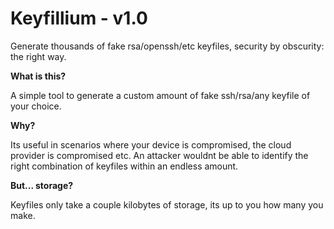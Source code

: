 # Keyfillium - v1.0

Generate thousands of fake rsa/openssh/etc keyfiles, security by obscurity: the right way.

**What is this?**

A simple tool to generate a custom amount of fake ssh/rsa/any keyfile of your choice.

**Why?**

Its useful in scenarios where your device is compromised, the cloud provider is compromised etc. 
An attacker wouldnt be able to identify the right combination of keyfiles within an endless amount.

**But... storage?**

Keyfiles only take a couple kilobytes of storage, its up to you how many you make.
